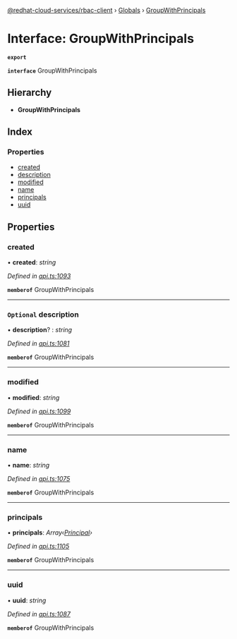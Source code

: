 [@redhat-cloud-services/rbac-client](../README.md) › [Globals](../globals.md) › [GroupWithPrincipals](groupwithprincipals.md)

# Interface: GroupWithPrincipals

**`export`** 

**`interface`** GroupWithPrincipals

## Hierarchy

* **GroupWithPrincipals**

## Index

### Properties

* [created](groupwithprincipals.md#created)
* [description](groupwithprincipals.md#optional-description)
* [modified](groupwithprincipals.md#modified)
* [name](groupwithprincipals.md#name)
* [principals](groupwithprincipals.md#principals)
* [uuid](groupwithprincipals.md#uuid)

## Properties

###  created

• **created**: *string*

*Defined in [api.ts:1093](https://github.com/RedHatInsights/javascript-clients/blob/master/packages/rbac/api.ts#L1093)*

**`memberof`** GroupWithPrincipals

___

### `Optional` description

• **description**? : *string*

*Defined in [api.ts:1081](https://github.com/RedHatInsights/javascript-clients/blob/master/packages/rbac/api.ts#L1081)*

**`memberof`** GroupWithPrincipals

___

###  modified

• **modified**: *string*

*Defined in [api.ts:1099](https://github.com/RedHatInsights/javascript-clients/blob/master/packages/rbac/api.ts#L1099)*

**`memberof`** GroupWithPrincipals

___

###  name

• **name**: *string*

*Defined in [api.ts:1075](https://github.com/RedHatInsights/javascript-clients/blob/master/packages/rbac/api.ts#L1075)*

**`memberof`** GroupWithPrincipals

___

###  principals

• **principals**: *Array‹[Principal](principal.md)›*

*Defined in [api.ts:1105](https://github.com/RedHatInsights/javascript-clients/blob/master/packages/rbac/api.ts#L1105)*

**`memberof`** GroupWithPrincipals

___

###  uuid

• **uuid**: *string*

*Defined in [api.ts:1087](https://github.com/RedHatInsights/javascript-clients/blob/master/packages/rbac/api.ts#L1087)*

**`memberof`** GroupWithPrincipals
